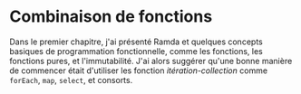 # Combinaison de fonctions

Dans le premier chapitre, j'ai présenté Ramda et quelques concepts basiques de programmation fonctionnelle, comme les fonctions, les fonctions pures, et l'immutabilité. J'ai alors suggérer qu'une bonne manière de commencer était d'utiliser les fonction _itération-collection_ comme `forEach`, `map`, `select`, et consorts.



